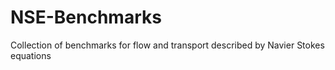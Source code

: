 # NSE-Benchmarks
Collection of benchmarks for flow and transport described by Navier Stokes equations
